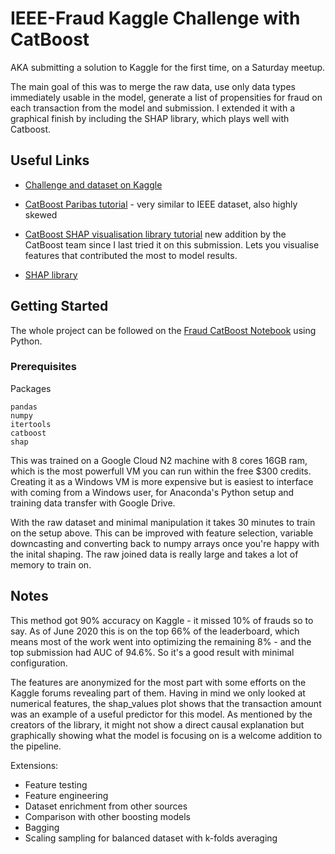 # IEEE-Fraud Kaggle Challenge with CatBoost

AKA submitting a solution to Kaggle for the first time, on a Saturday meetup.

The main goal of this was to merge the raw data, use only data types immediately usable in the model, generate a list of propensities for fraud on each transaction from the model and submission. I extended it with a graphical finish by including the SHAP library, which plays well with Catboost. 

## Useful Links

* [Challenge and dataset on Kaggle](https://www.kaggle.com/c/ieee-fraud-detection)

* [CatBoost Paribas tutorial](https://github.com/catboost/tutorials/blob/master/competition_examples/kaggle_paribas.ipynb) - very similar to IEEE dataset, also highly skewed  

* [CatBoost SHAP visualisation library tutorial](https://github.com/catboost/tutorials/blob/master/model_analysis/shap_values_tutorial.ipynb) new addition by the CatBoost team since I last tried it on this submission. Lets you visualise features that contributed the most to model results.

* [SHAP library](https://github.com/slundberg/shap)

## Getting Started

The whole project can be followed on the [Fraud CatBoost Notebook](https://github.com/NatMota/kaggle-ieee-fraud/blob/master/Fraud%20Catboost.ipynb) using Python.

### Prerequisites

Packages

```
pandas
numpy
itertools
catboost
shap
```

This was trained on a Google Cloud N2 machine with 8 cores 16GB ram, which is the most powerfull VM you can run within the free $300 credits. Creating it as a Windows VM is more expensive but is easiest to interface with coming from a Windows user, for Anaconda's Python setup and training data transfer with Google Drive.

With the raw dataset and minimal manipulation it takes 30 minutes to train on the setup above. This can be improved with feature selection, variable downcasting and converting back to numpy arrays once you're happy with the inital shaping. The raw joined data is really large and takes a lot of memory to train on.

## Notes

This method got 90% accuracy on Kaggle - it missed 10% of frauds so to say. As of June 2020 this is on the top 66% of the leaderboard, which means most of the work went into optimizing the remaining 8% - and the top submission had AUC of 94.6%. So it's a good result with minimal configuration.

The features are anonymized for the most part with some efforts on the Kaggle forums revealing part of them. Having in mind we only looked at numerical features, the shap_values plot shows that the transaction amount was an example of a useful predictor for this model. As mentioned by the creators of the library, it might not show a direct causal explanation but graphically showing what the model is focusing on is a welcome addition to the pipeline. 

Extensions:

* Feature testing
* Feature engineering
* Dataset enrichment from other sources
* Comparison with other boosting models
* Bagging
* Scaling sampling for balanced dataset with k-folds averaging
